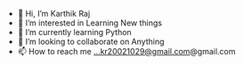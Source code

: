 - 👋 Hi, I’m Karthik Raj
- 👀 I’m interested in Learning New things
- 🌱 I’m currently learning Python
- 💞️ I’m looking to collaborate on Anything
- 📫 How to reach me ...kr20021029@gmail.com@gmail.com
<!---
Thisiskarthikraj/Thisiskarthikraj is a ✨ special ✨ repository because its `README.md` (this file) appears on your GitHub profile.
You can click the Preview link to take a look at your changes.
--->
